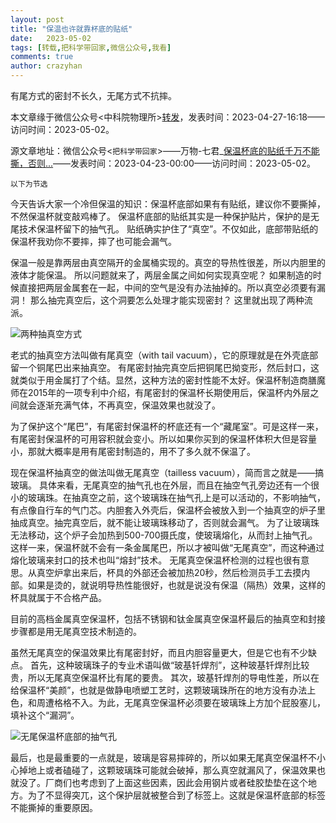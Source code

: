 ```yaml
---
layout: post
title: "保温也许就靠杯底的贴纸"
date:   2023-05-02
tags: [转载,把科学带回家,微信公众号,我看]
comments: true
author: crazyhan
---
```


有尾方式的密封不长久，无尾方式不抗摔。

<!-- more -->

本文章缘于微信公众号\<中科院物理所\>[转发](https://mp.weixin.qq.com/s/yXk6qIlmJmx9EIS7no0N4Q)，发表时间：2023-04-27-16:18——访问时间：2023-05-02。

源文章地址：微信公众号<`把科学带回家`>——万物-七君_[保温杯底的贴纸千万不能撕，否则...](https://mp.weixin.qq.com/s/v1bFaeM4Qe3fVKE8sjftoA)——发表时间：2023-04-23-00:00——访问时间：2023-05-02。

`以下为节选`

今天告诉大家一个冷但保温的知识：保温杯底部如果有有贴纸，建议你不要撕掉，不然保温杯就变敲鸡棒了。
保温杯底部的贴纸其实是一种保护贴片，保护的是无尾技术保温杯留下的抽气孔。
贴纸确实护住了“真空”。不仅如此，底部带贴纸的保温杯我劝你不要摔，摔了也可能会漏气。

保温一般是靠两层由真空隔开的金属桶实现的。真空的导热性很差，所以内胆里的液体才能保温。
所以问题就来了，两层金属之间如何实现真空呢？
如果制造的时候直接把两层金属套在一起，中间的空气是没有办法抽掉的。所以真空必须要有漏洞！
那么抽完真空后，这个洞要怎么处理才能实现密封？
这里就出现了两种流派。

![两种抽真空方式](https://hanlinniao.notion.site/image/https%3A%2F%2Fs3-us-west-2.amazonaws.com%2Fsecure.notion-static.com%2F0229b144-3a20-4f19-8eae-a02489abb4c6%2F640.png?id=b63bce64-7363-4acf-a84d-b70599a44886&table=block&spaceId=a979149a-2250-443a-93ce-5f35af6ec2ad&width=920&userId=&cache=v2 '两种抽真空方式')

老式的抽真空方法叫做有尾真空（with tail vacuum），它的原理就是在外壳底部留一个铜尾巴出来抽真空。
有尾密封抽完真空后把铜尾巴拗变形，然后封口，这就类似于用金属打了个结。显然，这种方法的密封性能不太好。保温杯制造商膳魔师在2015年的一项专利中介绍，有尾密封的保温杯长期使用后，保温杯内外层之间就会逐渐充满气体，不再真空，保温效果也就没了。

为了保护这个“尾巴”，有尾密封保温杯的杯底还有一个“藏尾室”。可是这样一来，有尾密封保温杯的可用容积就会变小。所以如果你买到的保温杯体积大但是容量小，那就大概率是用有尾密封制造的，用不了多久就不保温了。

现在保温杯抽真空的做法叫做无尾真空（tailless vacuum），简而言之就是——搞玻璃。
具体来看，无尾真空的抽气孔也在外层，而且在抽空气孔旁边还有一个很小的玻璃珠。在抽真空之前，这个玻璃珠在抽气孔上是可以活动的，不影响抽气，有点像自行车的气门芯。内胆套入外壳后，保温杯会被放入到一个抽真空的炉子里抽成真空。抽完真空后，就不能让玻璃珠移动了，否则就会漏气。
为了让玻璃珠无法移动，这个炉子会加热到500-700摄氏度，使玻璃熔化，从而封上抽气孔。这样一来，保温杯就不会有一条金属尾巴，所以才被叫做“无尾真空”，而这种通过熔化玻璃来封口的技术也叫“熔封”技术。
无尾真空保温杯检测的过程也很有意思。从真空炉拿出来后，杯具的外部还会被加热20秒，然后检测员手工去摸内部。如果是烫的，就说明导热性能很好，也就是说没有保温（隔热）效果，这样的杯具就属于不合格产品。

目前的高档金属真空保温杯，包括不锈钢和钛金属真空保温杯最后的抽真空和封接步骤都是用无尾真空技术制造的。

虽然无尾真空的保温效果比有尾密封好，而且内胆容量更大，但是它也有不少缺点。
首先，这种玻璃珠子的专业术语叫做“玻基钎焊剂”，这种玻基钎焊剂比较贵，所以无尾真空保温杯比有尾的要贵。
其次，玻基钎焊剂的导电性差，所以在给保温杯“美颜”，也就是做静电喷塑工艺时，这颗玻璃珠所在的地方没有办法上色，和周遭格格不入。为此，无尾真空保温杯必须要在玻璃珠上方加个屁股塞儿，填补这个“漏洞”。

![无尾保温杯底部的抽气孔](https://hanlinniao.notion.site/image/https%3A%2F%2Fs3-us-west-2.amazonaws.com%2Fsecure.notion-static.com%2F09cf2390-c3ac-4a22-84ce-84c78e6c8c6b%2F640.png?id=4b1c0e19-c083-4a0b-aed1-841e6ef741ee&table=block&spaceId=a979149a-2250-443a-93ce-5f35af6ec2ad&width=1190&userId=&cache=v2 '撕掉保护贴纸后，露出了无尾保温杯底部的抽气孔')

最后，也是最重要的一点就是，玻璃是容易摔碎的，所以如果无尾真空保温杯不小心掉地上或者磕碰了，这颗玻璃珠可能就会破掉，那么真空就漏风了，保温效果也就没了。厂商们也考虑到了上面这些因素，因此会用钢片或者硅胶垫垫在这个地方。为了不显得突兀，这个保护层就被整合到了标签上。这就是保温杯底部的标签不能撕掉的重要原因。
